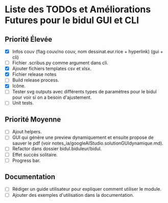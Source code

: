 # Liste des TODOs et Améliorations Futures pour le bidul GUI et CLI

## Priorité Élevée
- [x] Infos couv (flag couv/no couv, nom dessinat.eur.rice + hyperlink) (gui + cli)
- [ ] Fichier .scribus.py comme argument dans cli.
- [x] Ajouter fichiers templates csv et xlsx.
- [x] Fichier release notes
- [ ] Build release process.
- [x] Icône.
- [ ] Tester svg outputs avec différents types de paramètres pour le bidul pour voir si on a besoin d'ajustement.
- [ ] Unit tests.

## Priorité Moyenne
- [ ] Ajout helpers.
- [ ] GUI qui génère une preview dynamiquement et ensuite propose de sauver le pdf (voir notes_ia/googleAIStudio.solutionGUIdynamique.md).
- [ ] Refactor dans dossier bidul.biduleur/bidul.
- [ ] Effet succès solitaire.
- [ ] Progress bar.

## Documentation
- [ ] Rédiger un guide utilisateur pour expliquer comment utiliser le module.
- [ ] Ajouter des exemples d'utilisation dans la documentation.